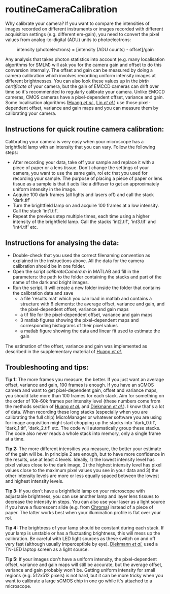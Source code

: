 # routineCameraCalibration

Why calibrate your camera? If you want to compare the intensities of images recorded on different instruments or images recorded with different acquisition settings (e.g. different em-gain), you need to convert the pixel values from analog-to-digital (ADU) units to photoelectrons:

<p align="center">
intensity (photoelectrons) = [intensity (ADU counts) - offset]/gain
</p>

Any analysis that takes photon statistics into account (e.g. many localisation algorithms for SMLM) will ask you for the camera gain and offset to do this conversion internally. The offset and gain can be measured by doing a camera calibration which involves recording uniform intensity images at different brightnesses. You can also look these values up in the *birth certificate* of your camera, but the gain of EMCCD cameras can drift over time so it's recommended to regularly calibrate your camera. Unlike EMCCD cameras, CMOS cameras have a pixel-dependent offset, variance and gain. Some localisation algorithms ([Huang *et al.*](https://doi.org/10.1038/Nmeth.2488), [Lin *et al.*](https://doi.org/10.1364/OE.25.011701)) use those pixel-dependent offset, variance and gain maps and you can measure them by calibrating your camera.

## Instructions for quick routine camera calibration: ##
Calibrating your camera is very easy when your microscope has a brightfield lamp with an intensity that you can vary. Follow the following steps:
* After recording your data, take off your sample and replace it with a piece of paper or a lens tissue. Don't change the settings of your camera, you want to use the same gain, roi etc that you used for recording your sample. The purpose of placing a piece of paper or lens tissue as a sample is that it acts like a diffuser to get an approximately uniform intensity in the image. 
* Acquire 100 dark frames (all lights and lasers off) and call the stack 'dark.tif'
* Turn the brightfield lamp on and acquire 100 frames at a low intensity. Call the stack 'int1.tif'.
* Repeat the previous step multiple times, each time using a higher intensity of the brightfield lamp. Call the stacks 'int2.tif', 'int3.tif' and 'int4.tif' etc.


## Instructions for analysing the data: ##

* Double-check that you used the correct filenaming convention as explained in the instructions above. All the data for the camera calibration should be in one folder.
* Open the script *calibrateCamera.m* in MATLAB and fill in the parameters: the path to the folder containing the stacks and part of the name of the dark and bright images.
* Run the script. It will create a new folder inside the folder that contains the calibration data and save
   * a file 'results.mat' which you can load in matlab and contains a structure with 6 elements: the average offset, variance and gain, and the pixel-dependent offset, variance and gain maps
   * a tif file for the pixel-dependent offset, variance and gain maps
   * 3 matlab figures showing the pixel-dependent maps and corresponding histograms of their pixel values
   * a matlab figure showing the data and linear fit used to estimate the gain

The estimation of the offset, variance and gain was implemented as described in the supplementary material of [Huang *et al.*](https://doi.org/10.1038/Nmeth.2488)


## Troubleshooting and tips: ##

**Tip 1:** The more frames you measure, the better. If you just want an average offset, variance and gain, 100 frames is enough. If you have an sCMOS camera and want to get pixel-dependent gain, offset and variance maps, you should take more than 100 frames for each stack. Aim for something on the order of 10k-60k frames per intensity level (these numbers come from the methods section of [Huang *et al.*](https://doi.org/10.1038/Nmeth.2488) and [Diekmann *et al.*](https://doi.org/10.1038/s41598-017-14762-6)). I know that's a lot of data. When recording these long stacks (especially when you are calibrating the full chip) MicroManager or whatever software you are using for image acquisition might start chopping up the stacks into 'dark_0.tif', 'dark_1.tif', 'dark_2.tif' etc. The code will automatically group these stacks. The code also never reads a whole stack into memory, only a single frame at a time.

**Tip 2:** The more different intensities you measure, the better your estimate of the gain will be. In principle 2 are enough, but to have more confidence in the results, use at least 4 levels. Ideally, 1) the lowest intensity level has pixel values close to the dark image, 2) the highest intensity level has pixel values close to the maximum pixel values you see in your data and 3) the other intensity levels are more or less equally spaced between the lowest and highest intensity levels.

**Tip 3:** If you don't have a brightfield lamp on your microscope with adjustable brightness, you can use another lamp and layer lens tissues to decrease the intensity in steps. You can also use your laser as a light source if you have a fluorescent slide (e.g. from [Chroma](https://www.chroma.com/products/accessories/92001-autofluorescent-plastic-slides)) instead of a piece of paper. The latter works best when your illumination profile is flat over your roi.

**Tip 4:** The brightness of your lamp should be constant during each stack. If your lamp is unstable or has a fluctuating brightness, this will mess up the calibration. Be careful with LED light sources as these switch on and off very fast (although usually imperceptible by eye). [Diekmann *et al.*](https://doi.org/10.1038/s41598-017-14762-6) used a TN-LED laptop screen as a light source.

**Tip 5:** If your images don't have a uniform intensity, the pixel-dependent offset, variance and gain maps will still be accurate, but the average offset, variance and gain probably won't be. Getting uniform intensity for small regions (e.g. 512x512 pixels) is not hard, but it can be more tricky when you want to calibrate a large sCMOS chip in one go while it's attached to a microscope.
